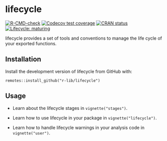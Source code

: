 # lifecycle

<!-- badges: start -->

[![R-CMD-check](https://github.com/r-lib/lifecycle/workflows/R-CMD-check/badge.svg)](https://github.com/r-lib/lifecycle/actions) [![Codecov test coverage](https://codecov.io/gh/r-lib/lifecycle/branch/master/graph/badge.svg)](https://codecov.io/gh/r-lib/lifecycle?branch=master) [![CRAN status](https://www.r-pkg.org/badges/version/lifecycle)](https://CRAN.R-project.org/package=lifecycle) [![Lifecycle: maturing](https://img.shields.io/badge/lifecycle-maturing-blue.svg)](https://www.tidyverse.org/lifecycle/#maturing)

<!-- badges: end -->

lifecycle provides a set of tools and conventions to manage the life cycle of your exported functions.

## Installation

Install the development version of lifecycle from GitHub with:

    remotes::install_github("r-lib/lifecycle")

## Usage

-   Learn about the lifecycle stages in `vignette("stages")`.

-   Learn how to use lifecycle in your package in `vignette("lifecycle")`.

-   Learn how to handle lifecycle warnings in your analysis code in `vignette("user")`.

